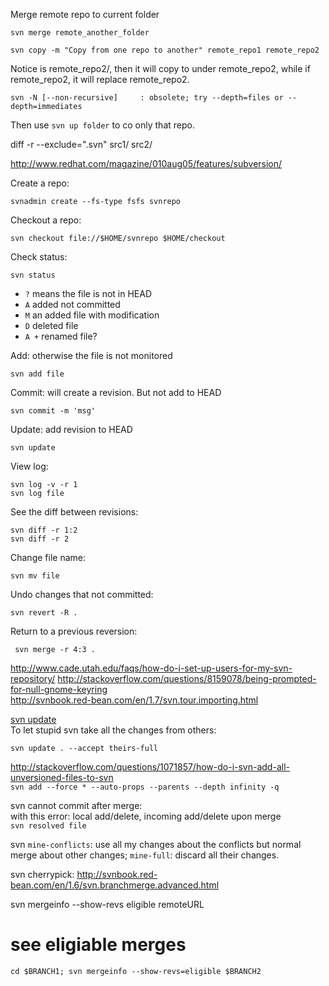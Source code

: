 
Merge remote repo to current folder
```
svn merge remote_another_folder
```

```
svn copy -m "Copy from one repo to another" remote_repo1 remote_repo2
```
Notice is remote_repo2/, then it will copy to under remote_repo2, while if remote_repo2, it will replace remote_repo2.  

```
svn -N [--non-recursive]     : obsolete; try --depth=files or --depth=immediates  
```
Then use `svn up folder` to co only that repo.  


diff -r --exclude=".svn" src1/ src2/  

http://www.redhat.com/magazine/010aug05/features/subversion/  

Create a repo: 
```
svnadmin create --fs-type fsfs svnrepo
```

Checkout a repo:  
```
svn checkout file://$HOME/svnrepo $HOME/checkout
```

Check status:  
```
svn status
```
- `?` means the file is not in HEAD
- `A` added not committed
- `M` an added file with modification
- `D` deleted file
- `A +` renamed file? 


Add: otherwise the file is not monitored 
```
svn add file
```

Commit: will create a revision. But not add to HEAD 
```
svn commit -m 'msg'
```

Update: add revision to HEAD
```
svn update
```

View log: 
```
svn log -v -r 1
svn log file
```

See the diff between revisions: 
```
svn diff -r 1:2
svn diff -r 2
```

Change file name: 
```
svn mv file 
```

Undo changes that not committed:
```
svn revert -R .
```

Return to a previous reversion: 
```
 svn merge -r 4:3 .
```

http://www.cade.utah.edu/faqs/how-do-i-set-up-users-for-my-svn-repository/
http://stackoverflow.com/questions/8159078/being-prompted-for-null-gnome-keyring  
http://svnbook.red-bean.com/en/1.7/svn.tour.importing.html  

[svn update](http://stackoverflow.com/questions/1109723/subversion-resolve-all-conflicts-quickly)  
To let stupid svn take all the changes from others:  
```
svn update . --accept theirs-full
```

http://stackoverflow.com/questions/1071857/how-do-i-svn-add-all-unversioned-files-to-svn  
`svn add --force * --auto-props --parents --depth infinity -q`



svn cannot commit after merge:  
with this error: local add/delete, incoming add/delete upon merge  
`svn resolved file`


svn `mine-conflicts`: use all my changes about the conflicts but normal merge about other changes; `mine-full`: discard all their changes. 

svn cherrypick: http://svnbook.red-bean.com/en/1.6/svn.branchmerge.advanced.html

svn mergeinfo --show-revs eligible remoteURL

# see eligiable merges
`cd $BRANCH1; svn mergeinfo --show-revs=eligible $BRANCH2`
